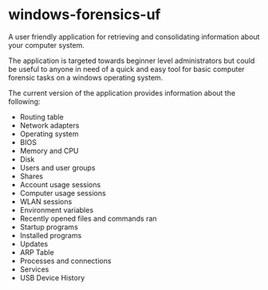 # windows-forensics-uf
A user friendly application for retrieving and consolidating information about your computer system.

The application is targeted towards beginner level administrators but could be useful to anyone in need of a quick and easy tool for basic computer forensic tasks on a windows operating system.

The current version of the application provides information about the following:

* Routing table
* Network adapters
* Operating system
* BIOS
* Memory and CPU
* Disk 
* Users and user groups
* Shares
* Account usage sessions
* Computer usage sessions
* WLAN sessions
* Environment variables
* Recently opened files and commands ran
* Startup programs
* Installed programs
* Updates
* ARP Table
* Processes and connections
* Services
* USB Device History